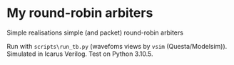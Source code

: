 # My round-robin arbiters

Simple realisations simple (and packet) round-robin arbiters

Run with `scripts\run_tb.py` (wavefoms views by `vsim` (Questa/Modelsim)).
Simulated in Icarus Verilog.
Test on Python 3.10.5.
